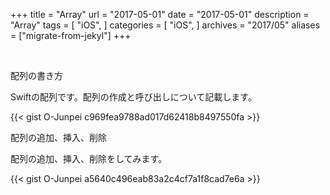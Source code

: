 +++
title = "Array"
url = "2017-05-01"
date = "2017-05-01"
description = "Array"
tags = [
    "iOS",
]
categories = [
    "iOS",
]
archives = "2017/05"
aliases = ["migrate-from-jekyl"]
+++



<br>

配列の書き方

Swiftの配列です。配列の作成と呼び出しについて記載します。


{{< gist O-Junpei c969fea9788ad017d62418b8497550fa >}}

配列の追加、挿入、削除

配列の追加、挿入、削除をしてみます。

{{< gist O-Junpei a5640c496eab83a2c4cf7a1f8cad7e6a >}}

